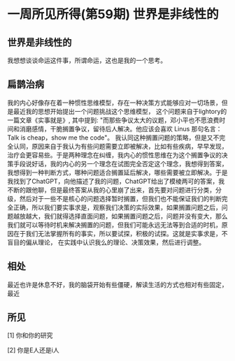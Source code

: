
# 一周所见所得(第59期) 世界是非线性的

## 世界是非线性的

我想想谈谈命运这件事，所谓命运，这也是我的一个思考。



## 扁鹊治病

我的内心好像存在着一种惯性思维模型，存在一种决策方式能够应对一切场景，但是最近我的思想开始提出一个问题挑战这个思维模型， 这个问题来自于lightory的一篇文章《实事就是》, 其中提到: "而那些争议太大的议题，邓小平也不愿浪费时间和消磨感情，干脆搁置争议，留待后人解决。他应该会喜欢 Linus 那句名言：Talk is cheap，show me the code"。 我认同这种搁置问题的策略，但是又不完全认同，原因来自于我认为有些问题需要立即被解决，比如有些疾病，早早发现，治疗会更容易些。于是两种理念在纠缠，我内心的惯性思维在为这个搁置争议的决策手段说好话，我的内心的另一个理念在试图完全否定这个理念，我想得到答案，我想得到一种判断方式，哪种问题适合搁置延后解决，哪些需要被立即解决。于是我找到了ChatGPT，向他描述了我的问题，ChatGPT给出了模棱两可的答案，我不断的跟他聊，但是最终答案从我的心里崩了出来，首先要对问题进行分类，分级，然后对于一些不是核心的问题选择暂时搁置，但我们也不能保证我们的判断完全正确，所以我们要实事求是，观察我们决策的实际效果，如果搁置问题之后，问题越放越大，我们就得选择直面问题，如果搁置问题之后，问题并没有变大，那么我们就可以等待时机来解决搁置的问题，但我们可能永远无法等到合适的时机，原因在于我们无法掌握所有的事实，所以要试探，积极的试探。这就是实事求是，不盲目的偏从理论， 在实践中认识我么的理论、决策效果，然后进行调整。

## 相处

最近也许是休息不好，我的脑袋开始有些僵硬，解读生活的方式也相对有些固定，最近



## 所见

[1] 你和你的研究

[2] 你是E人还是i人

